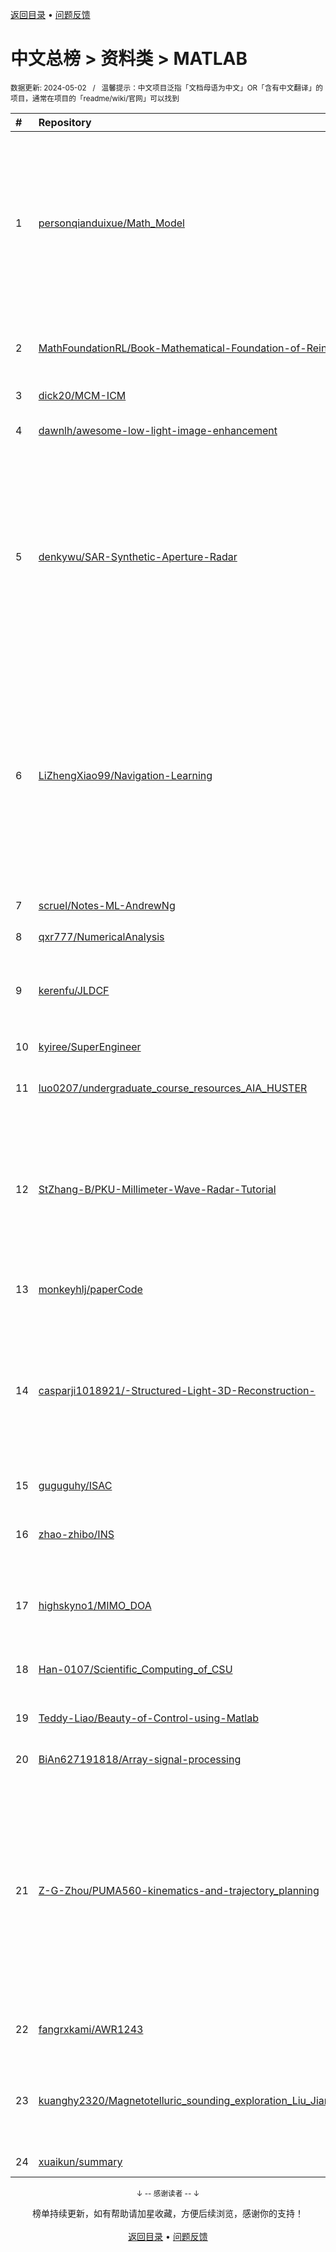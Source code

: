 <a href="https://github.com/GrowingGit/GitHub-Chinese-Top-Charts#github中文排行榜">返回目录</a> • <a href="/content/docs/feedback.md">问题反馈</a>

# 中文总榜 > 资料类 > MATLAB
<sub>数据更新: 2024-05-02&nbsp;&nbsp;&nbsp;/&nbsp;&nbsp;&nbsp;温馨提示：中文项目泛指「文档母语为中文」OR「含有中文翻译」的项目，通常在项目的「readme/wiki/官网」可以找到</sub>

|#|Repository|Description|Stars|Updated|
|:-|:-|:-|:-|:-|
|1|[personqianduixue/Math_Model](https://github.com/personqianduixue/Math_Model)|数学建模、美赛、美国大学生数学建模竞赛、全国大学生数学建模竞赛、华为杯研究生数学建模、国赛LaTeX模板、美赛LaTeX模板、mathorcup、电工杯、华中赛、APMCM、深圳杯、中青杯、华东杯、数维杯、东三省数学建模、认证杯、数学建模书籍、常用matlab算法、国赛评阅要点、软件模型算法汇总、智能算法、优化算法、现代的算法|2707|2023-12-01|
|2|[MathFoundationRL/Book-Mathematical-Foundation-of-Reinforcement-Learning](https://github.com/MathFoundationRL/Book-Mathematical-Foundation-of-Reinforcement-Learning)|This is the homepage of a new book entitled "Mathematical Foundations of Reinforcement Learning."|2190|2024-04-23|
|3|[dick20/MCM-ICM](https://github.com/dick20/MCM-ICM)|2004-2020美赛O奖论文|1613|2024-04-09|
|4|[dawnlh/awesome-low-light-image-enhancement](https://github.com/dawnlh/awesome-low-light-image-enhancement)|This is a resouce list for low light image enhancement|1258|2024-03-22|
|5|[denkywu/SAR-Synthetic-Aperture-Radar](https://github.com/denkywu/SAR-Synthetic-Aperture-Radar)|合成孔径雷达 相关。研究生期间学习 SAR/InSAR/PolSAR 相关的代码和总结，毕业后已经离开这个领域了。分享出来，仅此纪念。1）SAR: 成像算法，RD，CS，Radarsat-1数据成像处理。2）InSAR: 人造场景原始回波仿真、成像及干涉处理。包括平地场景和圆锥形场景。3）PolSAR: 极化定标算法，Whitt, PARC, Quegan, Ainsworth。详见 readme ...|637|2023-11-19|
|6|[LiZhengXiao99/Navigation-Learning](https://github.com/LiZhengXiao99/Navigation-Learning)|我的导航学习笔记，内容涵盖导航定位开源程序的源码解读 ( 包括：RTKLIB、GAMP、SoftGNSS、KF-GINS、ORB-SLAM3 等)、各种导航设备的使用方式、书籍讲义、博客翻译、开源项目梳理、常用网站记录、Linux/Vim/Git/ROS/VSCode 常用命令、以及我作为安理导航工程本科生对于导航学习的思考感悟；本仓库会长期更新，分享出来，希望有人用得上，也激励着自己坚持学下去； ...|452|2024-04-19|
|7|[scruel/Notes-ML-AndrewNg](https://github.com/scruel/Notes-ML-AndrewNg)|Coursera吴恩达机器学习课程笔记及资源整理|438|2024-03-18|
|8|[qxr777/NumericalAnalysis](https://github.com/qxr777/NumericalAnalysis)|计算机数值分析课程|87|2023-11-20|
|9|[kerenfu/JLDCF](https://github.com/kerenfu/JLDCF)|Code for CVPR-2020 paper "JL-DCF: Joint Learning and Densely-Cooperative Fusion Framework for RGB-D Salient Object Detection"|75|2024-04-06|
|10|[kyiree/SuperEngineer](https://github.com/kyiree/SuperEngineer)|个人学习记录，目标超级工程师|29|2024-04-27|
|11|[luo0207/undergraduate_course_resources_AIA_HUSTER](https://github.com/luo0207/undergraduate_course_resources_AIA_HUSTER)|华中科技大学人工智能与自动化学院本科学习资料：课件、试卷、笔记、代码|29|2024-01-22|
|12|[StZhang-B/PKU-Millimeter-Wave-Radar-Tutorial](https://github.com/StZhang-B/PKU-Millimeter-Wave-Radar-Tutorial)|本项目是为了PKU & BJTU大二学生本研轮转而创，内容包含了对毫米波雷达基础知识的总结、基于IWR1843的原始ADC数据处理、FMCW-MIMO毫米波雷达仿真、基于点云的人体追踪Demo、基于热力图的人体定位demo、手势识别demo和毫米波雷达生命体征检测Demo|20|2024-04-25|
|13|[monkeyhlj/paperCode](https://github.com/monkeyhlj/paperCode)|自己写的论文源码-ICEEMDAN-BiLSTM-ARIMA模型|13|2023-11-10|
|14|[casparji1018921/-Structured-Light-3D-Reconstruction-](https://github.com/casparji1018921/-Structured-Light-3D-Reconstruction-)|这个代码库存放了个人学习结构光三维重建的学习内容和代码，旨在分享和交流，帮助其他对该主题感兴趣的人。如有问题或建议，欢迎联系我！（This repository contains personal learning materials and code related to structured light 3D reconstruction, intended for sharing and c ...|12|2024-03-07|
|15|[guguguhy/ISAC](https://github.com/guguguhy/ISAC)|SEU SISE 毕业设计 ISAC通感一体化论文阅读与代码复现|10|2023-12-12|
|16|[zhao-zhibo/INS](https://github.com/zhao-zhibo/INS)|惯导机械编排算法，以严恭敏的PSINS为基础，坐标系为东北天，可以完成武汉大学的机械编排课程作业|9|2024-03-12|
|17|[highskyno1/MIMO_DOA](https://github.com/highskyno1/MIMO_DOA)|MIMO阵列信号来向DOA估计实现~含FOCUSS、OMP、贝叶斯学习(SBL)等稀疏重构法和常规、子空间法、空间平滑滤波法|8|2024-01-30|
|18|[Han-0107/Scientific_Computing_of_CSU](https://github.com/Han-0107/Scientific_Computing_of_CSU)|中南大学-科学计算与程序应用课程资料（包括作业、上机实践、课程设计）|8|2023-12-15|
|19|[Teddy-Liao/Beauty-of-Control-using-Matlab](https://github.com/Teddy-Liao/Beauty-of-Control-using-Matlab)|复制了《控制之美卷2》书籍提供的Octave源代码，并用Matlab进行部分复现。|7|2023-12-14|
|20|[BiAn627191818/Array-signal-processing](https://github.com/BiAn627191818/Array-signal-processing)|张小飞阵列信号处理全书代码，基本跑通|6|2023-11-15|
|21|[Z-G-Zhou/PUMA560-kinematics-and-trajectory_planning](https://github.com/Z-G-Zhou/PUMA560-kinematics-and-trajectory_planning)|本项目为归档项目包，不再更新维护，该项目可作为机器人相关专业的本科生和研究生进行学习和参考的资料。 项目首先对PUMA560机械臂的基本结构和参数进行了介绍，对其运动学特性进行了分析并给出了正逆运动学的完整算法。其次，建立了PUMA560的三维模型，制作了机器人的URDF网格可视化文件，并在Simulink中开发了机械臂的可视化仿真框架。最后，分别基于关节空间和笛卡尔空间对机械臂进行了轨迹规划并在 ...|4|2024-03-13|
|22|[fangrxkami/AWR1243](https://github.com/fangrxkami/AWR1243)|用于记录分享AWR1243+DCA1000的使用方法|4|2024-02-04|
|23|[kuanghy2320/Magnetotelluric_sounding_exploration_Liu_Jianxin_Code_reproduction](https://github.com/kuanghy2320/Magnetotelluric_sounding_exploration_Liu_Jianxin_Code_reproduction)|这是笔者本人对所阅读学习书籍的代码复现，书籍是中南大学柳建新教授的著作《大地电磁测深法勘探-资料解释处理、反演与解释》，如有不足，请多多指教！|4|2023-11-13|
|24|[xuaikun/summary](https://github.com/xuaikun/summary)|总结相关经验|4|2024-04-11|

<div align="center">
    <p><sub>↓ -- 感谢读者 -- ↓</sub></p>
    榜单持续更新，如有帮助请加星收藏，方便后续浏览，感谢你的支持！
</div>

<br/>

<div align="center"><a href="https://github.com/GrowingGit/GitHub-Chinese-Top-Charts#github中文排行榜">返回目录</a> • <a href="/content/docs/feedback.md">问题反馈</a></div>
